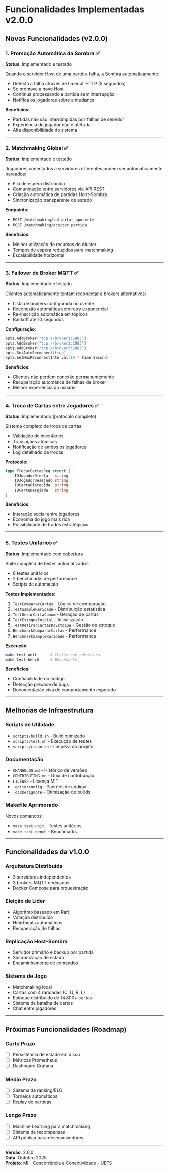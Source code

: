 # Funcionalidades Implementadas v2.0.0

## Novas Funcionalidades (v2.0.0)

### 1. Promoção Automática da Sombra ✅
**Status**: Implementado e testado

Quando o servidor Host de uma partida falha, a Sombra automaticamente:
- Detecta a falha através de timeout HTTP (5 segundos)
- Se promove a novo Host
- Continua processando a partida sem interrupção
- Notifica os jogadores sobre a mudança

**Benefícios**:
- Partidas não são interrompidas por falhas de servidor
- Experiência do jogador não é afetada
- Alta disponibilidade do sistema

---

### 2. Matchmaking Global ✅
**Status**: Implementado e testado

Jogadores conectados a servidores diferentes podem ser automaticamente pareados:
- Fila de espera distribuída
- Comunicação entre servidores via API REST
- Criação automática de partidas Host-Sombra
- Sincronização transparente de estado

**Endpoints**:
- `POST /matchmaking/solicitar_oponente`
- `POST /matchmaking/aceitar_partida`

**Benefícios**:
- Melhor utilização de recursos do cluster
- Tempos de espera reduzidos para matchmaking
- Escalabilidade horizontal

---

### 3. Failover de Broker MQTT ✅
**Status**: Implementado e testado

Clientes automaticamente tentam reconectar a brokers alternativos:
- Lista de brokers configurada no cliente
- Reconexão automática com retry exponencial
- Re-inscrição automática em tópicos
- Backoff até 10 segundos

**Configuração**:
```go
opts.AddBroker("tcp://broker1:1883")
opts.AddBroker("tcp://broker2:1883")
opts.AddBroker("tcp://broker3:1883")
opts.SetAutoReconnect(true)
opts.SetMaxReconnectInterval(10 * time.Second)
```

**Benefícios**:
- Clientes não perdem conexão permanentemente
- Recuperação automática de falhas de broker
- Melhor experiência do usuário

---

### 4. Troca de Cartas entre Jogadores ✅
**Status**: Implementado (protocolo completo)

Sistema completo de troca de cartas:
- Validação de inventários
- Transações atômicas
- Notificação de ambos os jogadores
- Log detalhado de trocas

**Protocolo**:
```go
type TrocarCartasReq struct {
    IDJogadorOferta   string
    IDJogadorDesejado string
    IDCartaOferecida  string
    IDCartaDesejada   string
}
```

**Benefícios**:
- Interação social entre jogadores
- Economia do jogo mais rica
- Possibilidade de trades estratégicos

---

### 5. Testes Unitários ✅
**Status**: Implementado com cobertura

Suite completa de testes automatizados:
- 6 testes unitários
- 2 benchmarks de performance
- Scripts de automação

**Testes Implementados**:
1. `TestCompararCartas` - Lógica de comparação
2. `TestSampleRaridade` - Distribuição estatística
3. `TestGerarCartaComum` - Geração de cartas
4. `TestEstoqueInicial` - Inicialização
5. `TestRetirarCartasDoEstoque` - Gestão de estoque
6. `BenchmarkCompararCartas` - Performance
7. `BenchmarkSampleRaridade` - Performance

**Execução**:
```bash
make test-unit      # Testes com cobertura
make test-bench     # Benchmarks
```

**Benefícios**:
- Confiabilidade do código
- Detecção precoce de bugs
- Documentação viva do comportamento esperado

---

## Melhorias de Infraestrutura

### Scripts de Utilidade
- `scripts/build.sh` - Build otimizado
- `scripts/test.sh` - Execução de testes
- `scripts/clean.sh` - Limpeza do projeto

### Documentação
- `CHANGELOG.md` - Histórico de versões
- `CONTRIBUTING.md` - Guia de contribuição
- `LICENSE` - Licença MIT
- `.editorconfig` - Padrões de código
- `.dockerignore` - Otimização de builds

### Makefile Aprimorado
Novos comandos:
- `make test-unit` - Testes unitários
- `make test-bench` - Benchmarks

---

## Funcionalidades da v1.0.0

### Arquitetura Distribuída
- 3 servidores independentes
- 3 brokers MQTT dedicados
- Docker Compose para orquestração

### Eleição de Líder
- Algoritmo baseado em Raft
- Votação distribuída
- Heartbeats automáticos
- Recuperação de falhas

### Replicação Host-Sombra
- Servidor primário e backup por partida
- Sincronização de estado
- Encaminhamento de comandos

### Sistema de Jogo
- Matchmaking local
- Cartas com 4 raridades (C, U, R, L)
- Estoque distribuído de 14.800+ cartas
- Sistema de batalha de cartas
- Chat entre jogadores

---

## Próximas Funcionalidades (Roadmap)

### Curto Prazo
- [ ] Persistência de estado em disco
- [ ] Métricas Prometheus
- [ ] Dashboard Grafana

### Médio Prazo
- [ ] Sistema de ranking/ELO
- [ ] Torneios automáticos
- [ ] Replay de partidas

### Longo Prazo
- [ ] Machine Learning para matchmaking
- [ ] Sistema de recompensas
- [ ] API pública para desenvolvedores

---

**Versão**: 2.0.0  
**Data**: Outubro 2025  
**Projeto**: MI - Concorrência e Conectividade - UEFS

